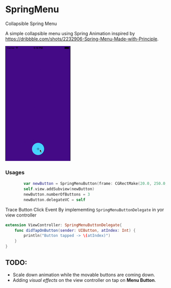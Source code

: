 # SpringMenu
Collapsible Spring Menu

A simple collapsible menu using Spring Animation inspired by https://dribbble.com/shots/2232906-Spring-Menu-Made-with-Principle.


![Spring Menu](https://raw.githubusercontent.com/sauvikatinnofied/SpringMenu/master/ezgif.com-crop.gif)


### Usages


```swift
        var newButton = SpringMenuButton(frame: CGRectMake(20.0, 250.0, 88.0, 88.0))
        self.view.addSubview(newButton)
        newButton.numberOfButtons = 3
        newButton.delegateVC = self
```
Trace Button Click Event By implememting `SpringMenuButtonDelegate` in yor view controller

```swift
extension ViewController: SpringMenuButtonDelegate{
    func didTapOnButton(sender: UIButton, atIndex: Int) {
        println("Button tapped -> \(atIndex)")
    }
}
```


## TODO:
* Scale down animation while the movable buttons are coming down.
* Adding *visual effects* on the view controller on tap on **Menu Button**.

